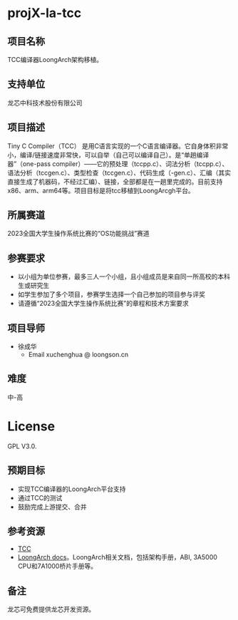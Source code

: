 # projX-la-tcc

## 项目名称

TCC编译器LoongArch架构移植。

## 支持单位

龙芯中科技术股份有限公司

## 项目描述

Tiny C Compiler（TCC） 是用C语言实现的一个C语言编译器。它自身体积非常小，编译/链接速度非常快，可以自举（自己可以编译自己）。是“单趟编译器”（one-pass compiler）——它的预处理（tccpp.c）、词法分析（tccpp.c）、语法分析（tccgen.c）、类型检查（tccgen.c）、代码生成（<arch>-gen.c）、汇编（其实直接生成了机器码，不经过汇编）、链接，全部都是在一趟里完成的。目前支持x86、arm、arm64等。项目目标是将tcc移植到LoongArcgh平台。

## 所属赛道

2023全国大学生操作系统比赛的“OS功能挑战”赛道

## 参赛要求

* 以小组为单位参赛，最多三人一个小组，且小组成员是来自同一所高校的本科生或研究生
* 如学生参加了多个项目，参赛学生选择一个自己参加的项目参与评奖
* 请遵循“2023全国大学生操作系统比赛”的章程和技术方案要求

## 项目导师

* 徐成华
    - Email xuchenghua @ loongson.cn

## 难度

中-高

# License

GPL V3.0.

## 预期目标

* 实现TCC编译器的LoongArch平台支持
* 通过TCC的测试
* 鼓励完成上游提交、合并

## 参考资源

* [TCC](https://bellard.org/tcc/)
* [LoongArch docs](https://github.com/loongson/LoongArch-Documentation)。LoongArch相关文档，包括架构手册，ABI, 3A5000 CPU和7A1000桥片手册等。

## 备注

龙芯可免费提供龙芯开发资源。


